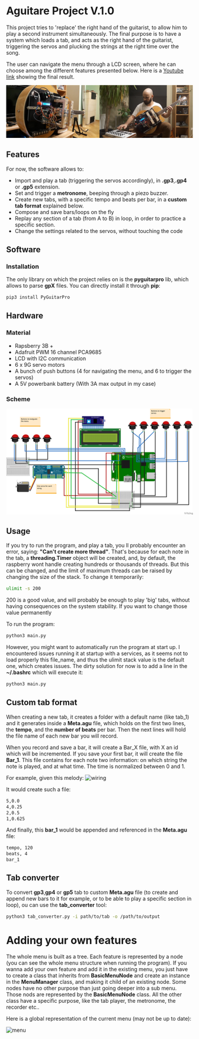 # Aguitare Project V.1.0

This project tries to 'replace' the right hand of the guitarist, to allow him to play a second instrument simultaneously. The final purpose is to have a system which loads a tab, and acts as the right hand of the guitarist, triggering the servos and plucking the strings at the right time over the song.

The user can navigate the menu through a LCD screen, where he can choose among the different features presented below. Here is a [Youtube link](https://www.youtube.com/watch?v=UqwoRIKUd7I) showing the final result.

![presentation](/imgs/Aguitare_presentation.jpg)


## Features

For now, the software allows to:
- Import and play a tab (triggering the servos accordingly), in **.gp3**,**.gp4** or **.gp5** extension.
- Set and trigger a **metronome**, beeping through a piezo buzzer.
- Create new tabs, with a specific tempo and beats per bar, in a **custom tab format** explained below.
- Compose and save bars/loops on the fly 
- Replay any section of a tab (from A to B) in loop, in order to practice a specific section.
- Change the settings related to the servos, without touching the code   

## Software
### Installation

The only library on which the project relies on is the **pyguitarpro** lib, which allows to parse **gpX** files.
You can directly install it through **pip**:

```bash
pip3 install PyGuitarPro
```

## Hardware

### Material
* Rapsberry 3B +
* Adafruit PWM 16 channel PCA9685
* LCD with I2C communication
* 6 x 9G servo motors
* A bunch of push buttons (4 for navigating the menu, and 6 to trigger the servos)
* A 5V powerbank battery (With 3A max output in my case)

### Scheme
![wiring](/imgs/Aguitare_wiring.png)

## Usage

If you try to run the program, and play a tab, you ll probably encounter an error, saying: **"Can't create more thread"**. That's because for each note in the tab, a **threading.Timer** object will be created, and, by default, the raspberry wont handle creating hundreds or thousands of threads. But this can be changed, and the limit of maximum threads can be raised by changing the size of the stack. To change it temporarily:

```bash
ulimit -s 200
```
200 is a good value, and will probably be enough to play 'big' tabs, without having consequences on the system stability.
If you want to change those value permanently


To run the program:
```bash
python3 main.py
```
However, you might want to automatically run the program at start up. I encountered issues running it at startup with a services, as it seems not to load properly this file_name, and thus the ulimit stack value is the default one, which creates issues. The dirty solution for now is to add a line in the **~/.bashrc** which will execute it:

```bash
python3 main.py
```

## Custom tab format

When creating a new tab, it creates a folder with a default name (like tab_1) and it generates inside a **Meta.agu** file, which holds on the first two lines, the **tempo**, and the **number of beats** per bar. Then the next lines will hold the file name of each new bar you will record.

When you record and save a bar, it will create a Bar_X file, with X an id which will be incremented. If you save your first bar, it will create the file **Bar_1**. This file contains for each note two information: on which string the note is played, and at what time. The time is normalized between 0 and 1.

For example, given this melody:
![wiring](/imgs/Aguitare_example.png)

It would create such a file:

```
5,0.0
4,0.25
2,0.5
1,0.625
```
And finally, this **bar_1** would be appended and referenced in the **Meta.agu** file:

```
tempo, 120
beats, 4
bar_1
```

## Tab converter

To convert **gp3**,**gp4** or **gp5** tab to custom **Meta.agu** file (to create and append new bars to it for example, or to be able to play a specific section in loop), ou can use the **tab_converter** tool:

```bash
python3 tab_converter.py -i path/to/tab -o /path/to/output
```

# Adding your own features

The whole menu is built as a tree. Each feature is represented by a node (you can see the whole menu structure when running the program).
If you wanna add your own feature and add it in the existing menu, you just have to create a class that inherits from **BasicMenuNode**
and create an instance in the **MenuManager** class, and making it child of an existing node. Some nodes have no other purpose than just
going deeper into a sub menu. Those nods are represented by the **BasicMenuNode** class. All the other class have a specific purpose, like 
the tab player, the metronome, the recorder etc..

Here is a global representation of the current menu (may not be up to date):

![menu](/imgs/Aguitare_menu.png)